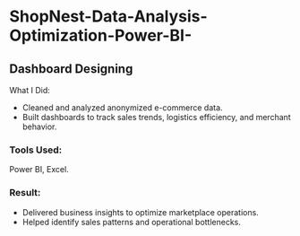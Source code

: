 # ShopNest-Data-Analysis-Optimization-Power-BI-
## Dashboard Designing 

What I Did:

- Cleaned and analyzed anonymized e-commerce data.
- Built dashboards to track sales trends, logistics efficiency, and merchant behavior.

### Tools Used: 
Power BI, Excel.

### Result:

- Delivered business insights to optimize marketplace operations.
- Helped identify sales patterns and operational bottlenecks.

